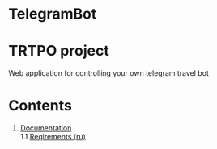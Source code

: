 # TelegramBot
# TRTPO project

Web application for controlling your own telegram travel bot
# Contents
1. [Documentation](https://github.com/Kyrsor/TelegramBot/tree/master/Documents/Requirements) <br>
  1.1 [Reqirements (ru)](https://github.com/Kyrsor/TelegramBot/blob/master/Documents/Requirements/Requirements.md) <br>
 
